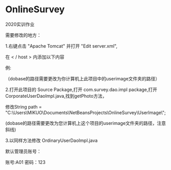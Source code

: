 # OnlineSurvey
2020实训作业

需要修改的地方：

1.右键点击 "Apache Tomcat" 并打开 "Edit server.xml",

在 < / host > 内添加以下内容

例:  
<Context path="/UserImage" docBase="C:\Users\MIKUO\Documents\NetBeansProjects\OnlineSurvey\UserImage"></Context>

（dobase的路径需要更改为你计算机上此项目中的userimage文件夹的路径）

2.打开此项目的 Source Package,打开 com.survey.dao.impl package,打开 CorporateUserDaoImpl.java,找到getPhoto方法，

修改String path = "C:\\Users\\MIKUO\\Documents\\NetBeansProjects\\OnlineSurvey\\UserImage\\";

(dobase的路径需要更改为您计算机上这个项目的userimage文件夹的路径，注意斜线)

3.以同样方法修改 OrdinaryUserDaoImpl.java



默认管理员账号：

账号:A01    密码：123
